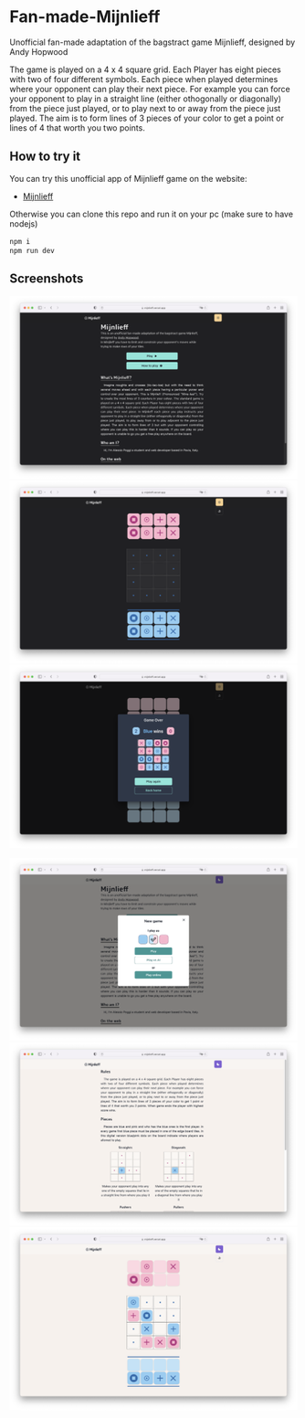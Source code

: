 # Fan-made-Mijnlieff
Unofficial fan-made adaptation of the bagstract game Mijnlieff, designed by Andy Hopwood

The game is played on a 4 x 4 square grid. Each Player has eight pieces with two of four different symbols.
Each piece when played determines where your opponent can play their next piece. For example you can force your 
opponent to play in a straight line (either othogonally or diagonally) from the piece just played, or to play
next to or away from the piece just played. The aim is to form lines of 3 pieces of your color to get a point
or lines of 4 that worth you two points.

## How to try it

You can try this unofficial app of Mijnlieff game on the website:
- [Mijnlieff](https://mijnlieff.vercel.app)

Otherwise you can clone this repo and run it on your pc (make sure to have nodejs)
```
npm i
npm run dev
```

## Screenshots

![landscape-dark-1](screenshots/LD1.png?raw=true "Home screen")
![landscape-dark-2](screenshots/LD2.png?raw=true "Play screen")
![landscape-dark-3](screenshots/LD3.png?raw=true "Game over")

![landscape-light-1](screenshots/LL1.png?raw=true "Game mode selection")
![landscape-light-2](screenshots/LL2.png?raw=true "How to play screen")
![landscape-light-3](screenshots/LL3.png?raw=true "In game screen")


